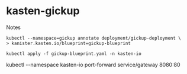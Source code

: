 # kasten-gickup

Notes 

```
kubectl --namespace=gickup annotate deployment/gickup-deployment \
> kanister.kasten.io/blueprint=gickup-blueprint
```

```
kubectl apply -f gickup-blueprint.yaml -n kasten-io
```


kubectl --namespace kasten-io port-forward service/gateway 8080:80